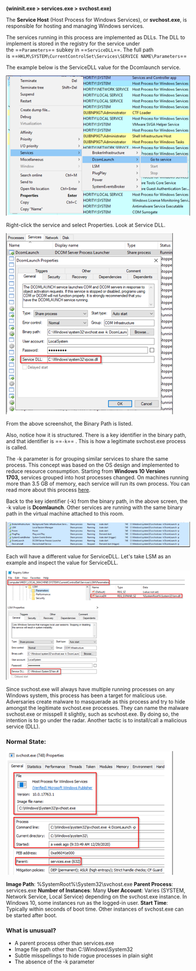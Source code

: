 **(wininit.exe > services.exe > svchost.exe)**

The **Service Host** (Host Process for Windows Services), or **svchost.exe**, is responsible for hosting and managing Windows services.

The services running in this process are implemented as DLLs. The DLL to implement is stored in the registry for the service under the ==`Parameters`== subkey in ==`ServiceDLL`==. The full path is ==`HKLM\SYSTEM\CurrentControlSet\Services\SERVICE NAME\Parameters`==

The example below is the ServiceDLL value for the Dcomlaunch service.

![](../../Attachments/Pasted%20image%2020231105010139.png)

Right-click the service and select Properties. Look at Service DLL.

![](../../Attachments/Pasted%20image%2020231105010148.png)

From the above screenshot, the Binary Path is listed.

Also, notice how it is structured. There is a key identifier in the binary path, and that identifier is ==`-k`== . This is how a legitimate svchost.exe process is called. 

The -k parameter is for grouping similar services to share the same process. This concept was based on the OS design and implemented to reduce resource consumption. Starting from **Windows 10 Version 1703,** services grouped into host processes changed. On machines running more than 3.5 GB of memory, each service will run its own process. You can read more about this process [here](https://en.wikipedia.org/wiki/Svchost.exe). 

Back to the key identifier (-k) from the binary path, in the above screen, the -k value is **Dcomlaunch**. Other services are running with the same binary path in the virtual machine attached to this room.

![](../../Attachments/Pasted%20image%2020231105010157.png)

Each will have a different value for ServiceDLL. Let's take LSM as an example and inspect the value for ServiceDLL.

![](../../Attachments/Pasted%20image%2020231105010205.png)

Since svchost.exe will always have multiple running processes on any Windows system, this process has been a target for malicious use. Adversaries create malware to masquerade as this process and try to hide amongst the legitimate svchost.exe processes. They can name the malware svchost.exe or misspell it slightly, such as scvhost.exe. By doing so, the intention is to go under the radar. Another tactic is to install/call a malicious service (DLL).

### Normal State:

![](../../Attachments/Pasted%20image%2020231105010211.png)

**Image Path**: %SystemRoot%\System32\svchost.exe
**Parent Process**: services.exe
**Number of Instances**: Many
**User Account**: Varies (SYSTEM, Network Service, Local Service) depending on the svchost.exe instance. In Windows 10, some instances run as the logged-in user.
**Start Time**: Typically within seconds of boot time. Other instances of svchost.exe can be started after boot.

### What is unusual?

- A parent process other than services.exe
- Image file path other than C:\Windows\System32
- Subtle misspellings to hide rogue processes in plain sight
- The absence of the -k parameter
